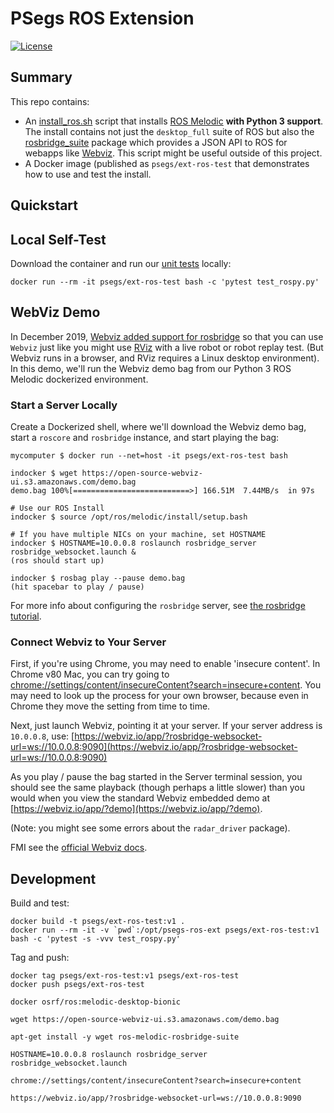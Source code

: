 # PSegs ROS Extension

[![License](http://img.shields.io/:license-apache-orange.svg)](http://www.apache.org/licenses/LICENSE-2.0)

## Summary

This repo contains:
 * An [install_ros.sh](install_ros.sh) script that installs
     [ROS Melodic](http://wiki.ros.org/melodic) **with Python 3
     support**.  The install contains not just the `desktop_full`
     suite of ROS but also the
     [rosbridge_suite](http://wiki.ros.org/rosbridge_suite)
     package which provides a JSON API to ROS for webapps
     like [Webviz](https://webviz.io/).  This script might 
     be useful outside of this project.
 * A Docker image (published as `psegs/ext-ros-test` that demonstrates
     how to use and test the install.


## Quickstart

## Local Self-Test

Download the container and run our [unit tests](test_rospy.py) locally:
```
docker run --rm -it psegs/ext-ros-test bash -c 'pytest test_rospy.py'
```

## WebViz Demo

In December 2019, [Webviz added support for rosbridge](https://discourse.ros.org/t/webviz-now-supports-live-robots/12115)
so that you can use `Webviz` just like you might use
[RViz](http://wiki.ros.org/rviz) with a live robot or robot replay test. (But
Webviz runs in a browser, and RViz requires a Linux desktop environment).  In
this demo, we'll run the Webviz demo bag from our Python 3 ROS Melodic
dockerized environment.

### Start a Server Locally
Create a Dockerized shell, where we'll download the Webviz demo bag,
start a `roscore` and `rosbridge` instance, and start playing the bag:

```shell
mycomputer $ docker run --net=host -it psegs/ext-ros-test bash
```

```shell
indocker $ wget https://open-source-webviz-ui.s3.amazonaws.com/demo.bag
demo.bag 100%[==========================>] 166.51M  7.44MB/s  in 97s

# Use our ROS Install
indocker $ source /opt/ros/melodic/install/setup.bash

# If you have multiple NICs on your machine, set HOSTNAME
indocker $ HOSTNAME=10.0.0.8 roslaunch rosbridge_server rosbridge_websocket.launch &
(ros should start up)

indocker $ rosbag play --pause demo.bag
(hit spacebar to play / pause)
```

For more info about configuring the `rosbridge` server, see 
[the rosbridge tutorial](http://wiki.ros.org/rosbridge_suite/Tutorials/RunningRosbridge).


### Connect Webviz to Your Server

First, if you're using Chrome, you may need to enable 'insecure content'.
In Chrome v80 Mac, you can try going to 
[chrome://settings/content/insecureContent?search=insecure+content](chrome://settings/content/insecureContent?search=insecure+content).  You may need to look up the process
for your own browser, because even in Chrome they move the setting from time
to time.

Next, just launch Webviz, pointing it at your server.  If your server
address is `10.0.0.8`, use:
[https://webviz.io/app/?rosbridge-websocket-url=ws://10.0.0.8:9090](https://webviz.io/app/?rosbridge-websocket-url=ws://10.0.0.8:9090)


As you play / pause the bag started in the Server terminal session, you should
see the same playback (though perhaps a little slower) than you would when
you view the standard Webviz embedded demo at [https://webviz.io/app/?demo](https://webviz.io/app/?demo).

(Note: you might see some errors about the `radar_driver` package).

FMI see the [official Webviz docs](https://github.com/cruise-automation/webviz/blob/e57b3a17f6caafd2d152696c220a6c24888f83e9/packages/webviz-core/src/util/helpModalOpenSource.help.md#loading-data).

## Development

Build and test:
```
docker build -t psegs/ext-ros-test:v1 .
docker run --rm -it -v `pwd`:/opt/psegs-ros-ext psegs/ext-ros-test:v1 bash -c 'pytest -s -vvv test_rospy.py'
```

Tag and push:
```
docker tag psegs/ext-ros-test:v1 psegs/ext-ros-test
docker push psegs/ext-ros-test
```


```
docker osrf/ros:melodic-desktop-bionic

wget https://open-source-webviz-ui.s3.amazonaws.com/demo.bag

apt-get install -y wget ros-melodic-rosbridge-suite

HOSTNAME=10.0.0.8 roslaunch rosbridge_server rosbridge_websocket.launch

chrome://settings/content/insecureContent?search=insecure+content

https://webviz.io/app/?rosbridge-websocket-url=ws://10.0.0.8:9090


```
